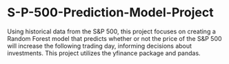 # S-P-500-Prediction-Model-Project
Using historical data from the S&amp;P 500, this project focuses on creating a Random Forest model that predicts whether or not the price of the S&amp;P 500 will increase the following trading day, informing decisions about investments. This project utilizes the yfinance package and pandas.
